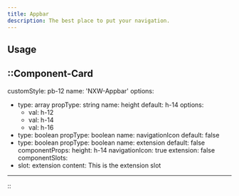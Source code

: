 ```yaml
---
title: Appbar
description: The best place to put your navigation.
---
```


## Usage

::Component-Card
---
customStyle: pb-12
name: 'NXW-Appbar'
options:
  - type: array
    propType: string
    name: height
    default: h-14
    options:
    - val: h-12
    - val: h-14
    - val: h-16
  - type: boolean
    propType: boolean
    name: navigationIcon
    default: false
  - type: boolean
    propType: boolean
    name: extension
    default: false
componentProps:
  height: h-14
  navigationIcon: true
  extension: false
componentSlots:
  - slot: extension
    content: This is the extension slot
---
::